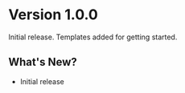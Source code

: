 # Version 1.0.0

Initial release. Templates added for getting started.

## What's New?
* Initial release
